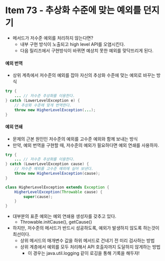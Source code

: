# Item 73 - 추상화 수준에 맞는 예외를 던지기

* 메서드가 저수준 예외를 처리하지 않는다면?
	* 내부 구현 방식이 노출되고 high level API를 오염시킨다.
	* 다음 릴리즈에서 구현방식이 바뀌면 예상치 못한 예외를 맞닥뜨리게 된다.

#### 예외 번역
* 상위 계측에서 저수준의 예외를 잡아 자신의 추상화 수준에 맞는 예외로 바꾸는 방식
```java
try {
	... // 저수준 추상화를 이용한다.
} catch (LowerLevelException e) {
	// 추상화 수준에 맞게 번역한다.
	throw new HigherLevelException(...); 
}
```

#### 예외 연쇄
* 문제의 근본 원인인 저수준의 예외를 고수준 예외와 함께 보내는 방식
* 만약, 예외 번역을 구현할 때, 저수준의 예외가 필요하다면 예외 연쇄를 사용하자.
```java
try {
	... // 저수준 추상화를 이용한다.
} catch (LowerLevelException cause) {
	// 저수준 예외를 고수준 예외에 실어 보낸다.
	throw new HigherLevelException(cause); 
}
```
```java
class HigherLevelException extends Exception { 
	HigherLevelException(Throwable cause) {
		super(cause); 
	}
}
```
* 대부분의 표준 예외는 예외 연쇄용 생성자를 갖추고 있다.
	* Throwable.initCause(), getCause()
* 하지만, 저수준의 메서드가 반드시 성공하도록, 예외가 발생하지 않도록 하는것이 최선이다.
	* 상위 메서드의 매개변수 값을 하위 메서드로 건네기 전 미리 검사하는 방법
	* 상위 계층에서 예외를 모두 처리해서 API 호출자까지 도달하지 않게하는 방법
		* 이 경우는 java.util.logging 같이 로깅을 통해 기록을 해두자!
<!--
```java

```
 -->